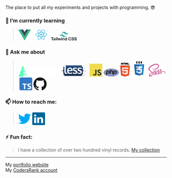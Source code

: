 The place to put all my experiments and projects with programming. 😎

### 🌱 I’m currently learning 
><img alt="vue" width='40' src="img/vue.png"/> &nbsp; <img alt="vue" width='40' src="img/react.svg"/> &nbsp; <img alt="tailwind" width='80' src="img/tailwind-css-1-2.svg"/>
### 💬 Ask me about
><img alt="react-native" width='120' src="img/timber-logo.svg"/> &nbsp; <img alt="laravel" width='80' src="img/less_logo.png"/> &nbsp; <img alt="JavaScript" height='40' src="img/javascript.svg"/>&nbsp;<img alt="PHP" height='25' src="img/php.svg"/>&nbsp;<img alt="HTML" width='30' src="img/html.svg"/>&nbsp;<img alt="CSS" width='50' src="img/css.svg"/>&nbsp;<img alt="SASS" height='40' src="img/sass.svg"/>&nbsp;<img alt="TypeScript" height='40' src="img/typescript.svg"/>&nbsp;<img alt="Github" height='40' src="img/github.svg"/> 
### 📫 How to reach me:
> <a href="https://twitter.com/KasperOfzeau"><img alt="twitter" width='40' src="img/twitter.png"/></a> <a href="https://www.linkedin.com/in/kasperbeljaars/"><img alt="linkedin" width='40' src="img/linkedin.svg"/></a>
### ⚡ Fun fact:
> I have a collection of over two hundred vinyl records. <a href="https://www.discogs.com/user/KasperOfzeau/collection" target="_blank">My collection</a>

---

My [portfolio website](https://kasperofzeau.nl/)  
My [CodersRank account](https://profile.codersrank.io/user/kasperofzeau)  
